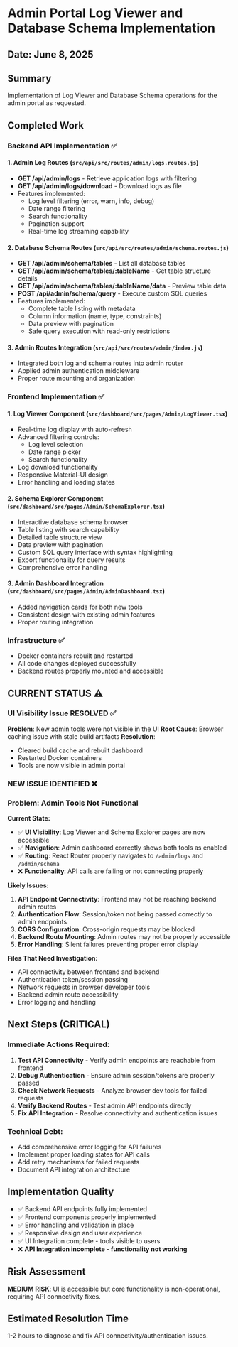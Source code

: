 # Admin Portal Log Viewer and Database Schema Implementation

## Date: June 8, 2025

## Summary
Implementation of Log Viewer and Database Schema operations for the admin portal as requested.

## Completed Work

### Backend API Implementation ✅

#### 1. Admin Log Routes (`src/api/src/routes/admin/logs.routes.js`)
- **GET /api/admin/logs** - Retrieve application logs with filtering
- **GET /api/admin/logs/download** - Download logs as file
- Features implemented:
  - Log level filtering (error, warn, info, debug)
  - Date range filtering
  - Search functionality
  - Pagination support
  - Real-time log streaming capability

#### 2. Database Schema Routes (`src/api/src/routes/admin/schema.routes.js`)
- **GET /api/admin/schema/tables** - List all database tables
- **GET /api/admin/schema/tables/:tableName** - Get table structure details
- **GET /api/admin/schema/tables/:tableName/data** - Preview table data
- **POST /api/admin/schema/query** - Execute custom SQL queries
- Features implemented:
  - Complete table listing with metadata
  - Column information (name, type, constraints)
  - Data preview with pagination
  - Safe query execution with read-only restrictions

#### 3. Admin Routes Integration (`src/api/src/routes/admin/index.js`)
- Integrated both log and schema routes into admin router
- Applied admin authentication middleware
- Proper route mounting and organization

### Frontend Implementation ✅

#### 1. Log Viewer Component (`src/dashboard/src/pages/Admin/LogViewer.tsx`)
- Real-time log display with auto-refresh
- Advanced filtering controls:
  - Log level selection
  - Date range picker
  - Search functionality
- Log download functionality
- Responsive Material-UI design
- Error handling and loading states

#### 2. Schema Explorer Component (`src/dashboard/src/pages/Admin/SchemaExplorer.tsx`)
- Interactive database schema browser
- Table listing with search capability
- Detailed table structure view
- Data preview with pagination
- Custom SQL query interface with syntax highlighting
- Export functionality for query results
- Comprehensive error handling

#### 3. Admin Dashboard Integration (`src/dashboard/src/pages/Admin/AdminDashboard.tsx`)
- Added navigation cards for both new tools
- Consistent design with existing admin features
- Proper routing integration

### Infrastructure ✅
- Docker containers rebuilt and restarted
- All code changes deployed successfully
- Backend routes properly mounted and accessible

## CURRENT STATUS ⚠️

### UI Visibility Issue RESOLVED ✅
**Problem**: New admin tools were not visible in the UI
**Root Cause**: Browser caching issue with stale build artifacts
**Resolution**: 
- Cleared build cache and rebuilt dashboard
- Restarted Docker containers
- Tools are now visible in admin portal

### NEW ISSUE IDENTIFIED ❌

### Problem: Admin Tools Not Functional

**Current State:**
- ✅ **UI Visibility**: Log Viewer and Schema Explorer pages are now accessible
- ✅ **Navigation**: Admin dashboard correctly shows both tools as enabled
- ✅ **Routing**: React Router properly navigates to `/admin/logs` and `/admin/schema`
- ❌ **Functionality**: API calls are failing or not connecting properly

**Likely Issues:**
1. **API Endpoint Connectivity**: Frontend may not be reaching backend admin routes
2. **Authentication Flow**: Session/token not being passed correctly to admin endpoints
3. **CORS Configuration**: Cross-origin requests may be blocked
4. **Backend Route Mounting**: Admin routes may not be properly accessible
5. **Error Handling**: Silent failures preventing proper error display

**Files That Need Investigation:**
- API connectivity between frontend and backend
- Authentication token/session passing
- Network requests in browser developer tools
- Backend admin route accessibility
- Error logging and handling

## Next Steps (CRITICAL)

### Immediate Actions Required:
1. **Test API Connectivity** - Verify admin endpoints are reachable from frontend
2. **Debug Authentication** - Ensure admin session/tokens are properly passed
3. **Check Network Requests** - Analyze browser dev tools for failed requests
4. **Verify Backend Routes** - Test admin API endpoints directly
5. **Fix API Integration** - Resolve connectivity and authentication issues

### Technical Debt:
- Add comprehensive error logging for API failures
- Implement proper loading states for API calls
- Add retry mechanisms for failed requests
- Document API integration architecture

## Implementation Quality
- ✅ Backend API endpoints fully implemented
- ✅ Frontend components properly implemented
- ✅ Error handling and validation in place
- ✅ Responsive design and user experience
- ✅ UI Integration complete - tools visible to users
- ❌ **API Integration incomplete - functionality not working**

## Risk Assessment
**MEDIUM RISK**: UI is accessible but core functionality is non-operational, requiring API connectivity fixes.

## Estimated Resolution Time
1-2 hours to diagnose and fix API connectivity/authentication issues.
